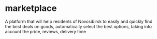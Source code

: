 # marketplace
A platform that will help residents of Novosibirsk to easily and quickly find the best deals on goods, automatically select the best options, taking into account the price, reviews, delivery time
